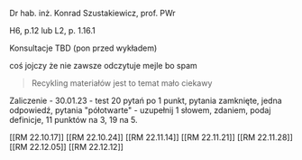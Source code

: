 Dr hab. inż. Konrad Szustakiewicz, prof. PWr

H6, p.12 lub L2, p. 1.16.1

Konsultacje TBD (pon przed wykładem)

coś jojczy że nie zawsze odczytuje mejle bo spam

> Recykling materiałów jest to temat mało ciekawy

Zaliczenie - 30.01.23 - test 20 pytań po 1 punkt, pytania zamknięte, jedna odpowiedź, pytania "półotwarte" - uzupełnij 1 słowem, zdaniem, podaj definicje, 11 punktów na 3, 19 na 5.

[[RM 22.10.17]] 
[[RM 22.10.24]]
[[RM 22.11.14]]
[[RM 22.11.21]]
[[RM 22.11.28]]
[[RM 22.12.05]]
[[RM 22.12.12]]



